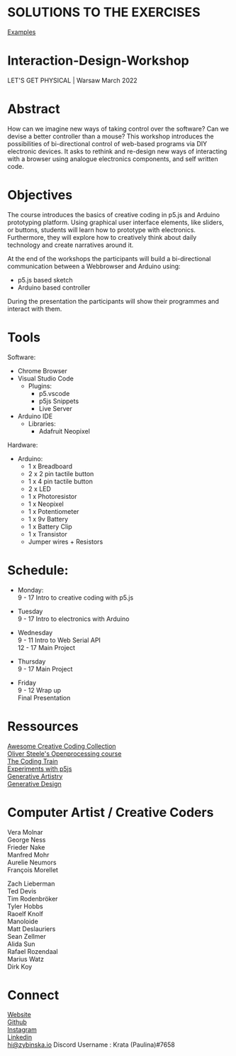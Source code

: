 # SOLUTIONS TO THE EXERCISES
[Examples](https://github.com/kratadata/IDW_Examples)

# Interaction-Design-Workshop
LET'S GET PHYSICAL | Warsaw March 2022


# Abstract
How can we imagine new ways of taking control over the software? Can we devise a better
controller than a mouse? This workshop introduces the possibilities of bi-directional
control of web-based programs via DIY electronic devices. It asks to rethink and re-design
new ways of interacting with a browser using analogue electronics components, and self
written code.


# Objectives
The course introduces the basics of creative coding in p5.js and Arduino prototyping
platform. Using graphical user interface elements, like sliders, or buttons, students will learn 
how to prototype with electronics. Furthermore, they will explore how to creatively think about daily
technology and create narratives around it.

At the end of the workshops the participants will build a bi-directional communication between a Webbrowser and Arduino using:
- p5.js based sketch
- Arduino based controller
  
During the presentation the participants will show their programmes and interact with them.

# Tools

Software:
- Chrome Browser
- Visual Studio Code
  - Plugins:
    - p5.vscode
    - p5js Snippets
    - Live Server
- Arduino IDE
  - Libraries:
    - Adafruit Neopixel

Hardware:
- Arduino:
  - 1 x Breadboard
  - 2 x 2 pin tactile button
  - 1 x 4 pin tactile button
  - 2 x LED
  - 1 x Photoresistor
  - 1 x Neopixel
  - 1 x Potentiometer
  - 1 x 9v Battery
  - 1 x Battery Clip
  - 1 x Transistor
  - Jumper wires + Resistors
 


# Schedule:
- Monday:  
9 - 17 Intro to creative coding with p5.js

- Tuesday  
9 - 17 Intro to electronics with Arduino

- Wednesday  
9 - 11  Intro to Web Serial API  
12 - 17 Main Project

- Thursday  
9 - 17 Main Project

- Friday  
9 - 12 Wrap up  
Final Presentation

# Ressources

[Awesome Creative Coding Collection](https://github.com/terkelg/awesome-creative-coding#books)   
[Oliver Steele's Openprocessing course](https://notes.osteele.com/olivers-p5js-resources)    
[The Coding Train](https://pages.github.com)   
[Experiments with p5js](https://purin.co/Experiments-with-P5-js)   
[Generative Artistry](https://generativeartistry.com/tutorials/)   
[Generative Design](http://www.generative-gestaltung.de)   

# Computer Artist / Creative Coders

Vera Molnar   
George Ness    
Frieder Nake    
Manfred Mohr    
Aurelie Neumors   
François Morellet   

Zach Lieberman    
Ted Devis   
Tim Rodenbröker   
Tyler Hobbs   
Raoelf Knolf    
Manoloide   
Matt Deslauriers    
Sean Zellmer    
Alida Sun   
Rafael Rozendaal    
Marius Watz   
Dirk Koy    


# Connect
[Website](https://zybinska.io/)     
[Github](https://github.com/kratadata/)     
[Instagram](https://www.instagram.com/kratadata/)     
[Linkedin](https://www.linkedin.com/in/zybinska/)     
hi@zybinska.io
Discord Username : Krata (Paulina)#7658



